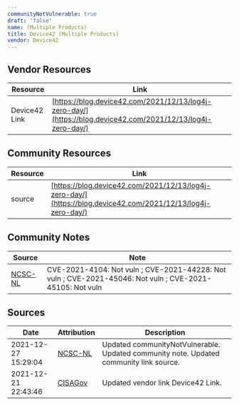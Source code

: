 ```yaml
---
communityNotVulnerable: true
draft: 'false'
name: (Multiple Products)
title: Device42 (Multiple Products)
vendor: Device42
---
```


## Vendor Resources
| Resource | Link |
| --- | --- |
| Device42 Link | [https://blog.device42.com/2021/12/13/log4j-zero-day/](https://blog.device42.com/2021/12/13/log4j-zero-day/) |

## Community Resources
| Resource | Link |
| --- | --- |
| source | [https://blog.device42.com/2021/12/13/log4j-zero-day/](https://blog.device42.com/2021/12/13/log4j-zero-day/) |

## Community Notes
| Source | Note |
| --- | --- |
| [NCSC-NL](https://github.com/NCSC-NL/log4shell/blob/main/software/README.md) | CVE-2021-4104: Not vuln ; CVE-2021-44228: Not vuln ; CVE-2021-45046: Not vuln ; CVE-2021-45105: Not vuln </ul> |

## Sources
| Date | Attribution | Description |
| --- | --- | --- |
| 2021-12-27 15:29:04 | [NCSC-NL](https://github.com/NCSC-NL/log4shell/blob/main/software/README.md) | Updated communityNotVulnerable. Updated community note. Updated community link source.  |
| 2021-12-21 22:43:46 | [CISAGov](https://raw.githubusercontent.com/cisagov/log4j-affected-db/develop/README.md) | Updated vendor link Device42 Link.  |
